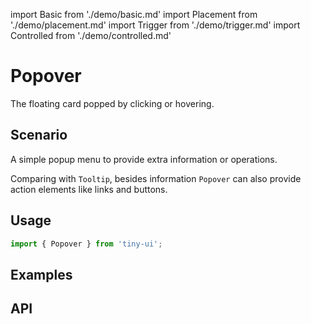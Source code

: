 import Basic from './demo/basic.md'
import Placement from './demo/placement.md'
import Trigger from './demo/trigger.md'
import Controlled from './demo/controlled.md'

# Popover

The floating card popped by clicking or hovering.

## Scenario

A simple popup menu to provide extra information or operations.

Comparing with `Tooltip`, besides information `Popover` can also provide action elements like links and buttons.

## Usage

```jsx
import { Popover } from 'tiny-ui';
```

## Examples

<layout>
  <column>
    <Basic/>
    <Placement/>
  </column>
  <column>
    <Trigger/>
    <Controlled/>
  </column>
</layout>

## API


